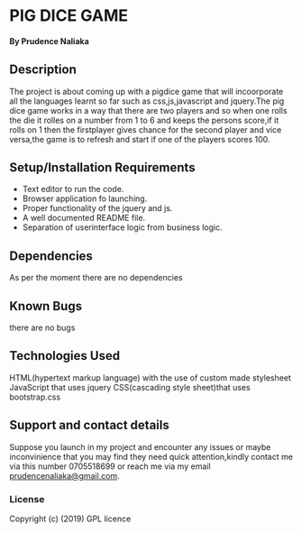 # PIG DICE GAME

#### By **Prudence Naliaka**

## Description
The project is about coming up with a pigdice game that will incoorporate all the languages learnt so far such as css,js,javascript and jquery.The pig dice game works in a way that there are two players and so when one rolls the die it rolles on a number from 1 to 6 and keeps the persons score,if it rolls on 1 then the firstplayer gives chance for the second player and vice versa,the game is to refresh and start if one of the players scores 100.
## Setup/Installation Requirements
* Text editor to run the code.
* Browser application fo launching.
* Proper functionality of the jquery and js.
* A well documented README file.
* Separation of userinterface logic from business logic.
## Dependencies
As per the moment there are no dependencies
## Known Bugs
there are no bugs
## Technologies Used
HTML(hypertext markup language) with the use of custom made stylesheet
JavaScript that uses jquery
CSS(cascading style sheet)that uses bootstrap.css
## Support and contact details
Suppose you launch in my project and encounter any issues or maybe inconvinience that you may find they need quick attention,kindly contact me via this number 0705518699 or reach me via my email prudencenaliaka@gmail.com.
### License
Copyright (c) (2019) GPL licence
